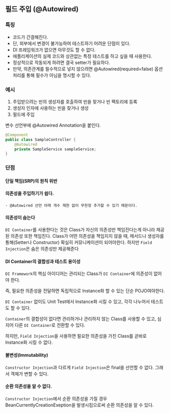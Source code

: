 ## 필드 주입 (@Autowired)
### 특징
- 코드가 간결해진다.
- 단, 외부에서 변경이 불가능하여 테스트하기 어려운 단점이 있다.
- DI 프레임워크가 없으면 아무것도 할 수 없다.
- 애플리케이션의 실제 코드와 상관없는 특정 테스트를 하고 싶을 때 사용한다.
- 정상적으로 작동되게 하려면 결국 setter가 필요하다.
- 만약, 의존관계를 필수적으로 넣지 않으려면 @Autowired(required=false) 옵션 처리를 통해 필수가 아님을 명시할 수 있다.

### 예시
1. 주입받으려는 빈의 생성자를 호출하여 빈을 찾거나 빈 팩토리에 등록
2. 생성자 인자에 사용하는 빈을 찾거나 생성
3. 필드에 주입

변수 선언부에 @Autowired Annotation을 붙인다.

```java
@Component
public class SampleController {
    @Autowired
    private SampleService sampleService;
}
```

### 단점
#### 단일 책임(SRP)의 원칙 위반
#### 의존성을 주입하기가 쉽다. 
	- @Autowired 선언 아래 개수 제한 없이 무한정 추가할 수 있기 때문이다.
#### 의존성이 숨는다
`DI Container`를 사용한다는 것은 Class가 자신의 의존성만 책임진다는게 아니라 제공된 의존성 또한 책임진다.
Class가 어떤 의존성을 책임지지 않을 때, 메서드나 생성자를 통해(Setter나 Constructor) 확실히 커뮤니케이션이 되어야한다.
하지만 `Field Injection`은 숨은 의존성만 제공해준다
#### DI Container의 결합성과 테스트 용이성
`DI Framework`의 핵심 아이디어는 관리되는 Class가 `DI Container`에 의존성이 없어야 한다.

즉, 필요한 의존성을 전달하면 독립적으로 Instance화 할 수 있는 단순 POJO여야한다.

`DI Container` 없이도 Unit Test에서 Instance화 시킬 수 있고, 각각 나누어서 테스트도 할 수 있다.

`Container`의 결합성이 없다면 관리하거나 관리하지 않는 Class를 사용할 수 있고, 심지어 다른 `DI Container`로 전환할 수 있다.

하지만, `Field Injection`을 사용하면 필요한 의존성을 가진 Class를 곧바로 Instance화 시킬 수 없다.

#### 불변성(Immutability)
`Constructor Injection`과 다르게 `Field Injection`은 final을 선언할 수 없다.
그래서 객체가 변할 수 있다.

#### 순환 의존성을 알 수 없다.
`Constructor Injection`에서 순환 의존성을 가질 경우 BeanCurrentlyCreationExeption을 발생시킴으로써 순환 의존성을 알 수 있다.